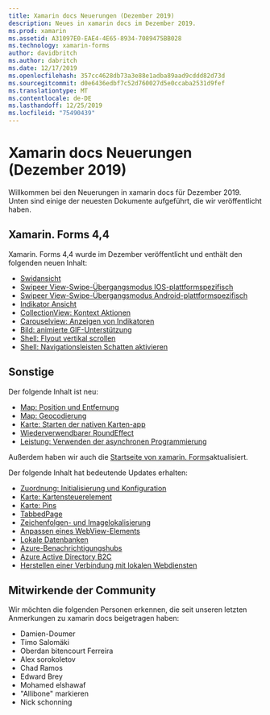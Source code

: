 ```yaml
---
title: Xamarin docs Neuerungen (Dezember 2019)
description: Neues in xamarin docs im Dezember 2019.
ms.prod: xamarin
ms.assetid: A31097E0-EAE4-4E65-8934-7089475BB028
ms.technology: xamarin-forms
author: davidbritch
ms.author: dabritch
ms.date: 12/17/2019
ms.openlocfilehash: 357cc4628db73a3e88e1adba89aad9cddd82d73d
ms.sourcegitcommit: d0e6436edbf7c52d760027d5e0ccaba2531d9fef
ms.translationtype: MT
ms.contentlocale: de-DE
ms.lasthandoff: 12/25/2019
ms.locfileid: "75490439"
---
```

# <a name="xamarin-docs-whats-new-december-2019"></a>Xamarin docs Neuerungen (Dezember 2019)

Willkommen bei den Neuerungen in xamarin docs für Dezember 2019. Unten sind einige der neuesten Dokumente aufgeführt, die wir veröffentlicht haben.

## <a name="xamarinforms-44"></a>Xamarin. Forms 4,4

Xamarin. Forms 4,4 wurde im Dezember veröffentlicht und enthält den folgenden neuen Inhalt:

- [Swidansicht](~/xamarin-forms/user-interface/swipeview.md)
- [Swipeer View-Swipe-Übergangsmodus IOS-plattformspezifisch](~/xamarin-forms/platform/ios/swipeview-swipetransitionmode.md)
- [Swipeer View-Swipe-Übergangsmodus Android-plattformspezifisch](~/xamarin-forms/platform/android/swipeview-swipetransitionmode.md)
- [Indikator Ansicht](~/xamarin-forms/user-interface/indicatorview.md)
- [CollectionView: Kontext Aktionen](~/xamarin-forms/user-interface/collectionview/populate-data.md#context-menus)
- [Carouselview: Anzeigen von Indikatoren](~/xamarin-forms/user-interface/carouselview/populate-data.md#display-indicators)
- [Bild: animierte GIF-Unterstützung](~/xamarin-forms/user-interface/images.md#animated-gifs)
- [Shell: Flyout vertikal scrollen](~/xamarin-forms/app-fundamentals/shell/flyout.md#flyout-vertical-scroll)
- [Shell: Navigationsleisten Schatten aktivieren](~/xamarin-forms/app-fundamentals/shell/configuration.md#enable-navigation-bar-shadow)

## <a name="other"></a>Sonstige

Der folgende Inhalt ist neu:

- [Map: Position und Entfernung](~/xamarin-forms/user-interface/map/position-distance.md)
- [Map: Geocodierung](~/xamarin-forms/user-interface/map/geocoder.md)
- [Karte: Starten der nativen Karten-app](~/xamarin-forms/user-interface/map/native-map-app.md)
- [Wiederverwendbarer RoundEffect](~/xamarin-forms/app-fundamentals/effects/reusable-roundeffect.md)
- [Leistung: Verwenden der asynchronen Programmierung](~/xamarin-forms/deploy-test/performance.md#use-asynchronous-programming)

Außerdem haben wir auch die [Startseite von xamarin. Forms](~/xamarin-forms/index.yml)aktualisiert.

Der folgende Inhalt hat bedeutende Updates erhalten:

- [Zuordnung: Initialisierung und Konfiguration](~/xamarin-forms/user-interface/map/setup.md)
- [Karte: Kartensteuerelement](~/xamarin-forms/user-interface/map/map.md)
- [Karte: Pins](~/xamarin-forms/user-interface/map/pins.md)
- [TabbedPage](~/xamarin-forms/app-fundamentals/navigation/tabbed-page.md)
- [Zeichenfolgen- und Imagelokalisierung](~/xamarin-forms/app-fundamentals/localization/text.md)
- [Anpassen eines WebView-Elements](~/xamarin-forms/app-fundamentals/custom-renderer/hybridwebview.md)
- [Lokale Datenbanken](~/xamarin-forms/data-cloud/data/databases.md)
- [Azure-Benachrichtigungshubs](~/xamarin-forms/data-cloud/azure-services/azure-notification-hub.md)
- [Azure Active Directory B2C](~/xamarin-forms/data-cloud/authentication/azure-ad-b2c.md)
- [Herstellen einer Verbindung mit lokalen Webdiensten](~/cross-platform/deploy-test/connect-to-local-web-services.md)

## <a name="community-contributors"></a>Mitwirkende der Community

Wir möchten die folgenden Personen erkennen, die seit unseren letzten Anmerkungen zu xamarin docs beigetragen haben:

- Damien-Doumer
- Timo Salomäki
- Oberdan bitencourt Ferreira
- Alex sorokoletov
- Chad Ramos
- Edward Brey
- Mohamed elshawaf
- "Allibone" markieren
- Nick schonning
